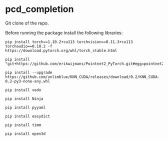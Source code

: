 # pcd_completion
Git clone of the repo. 

Before running the package install the following libraries: 
```
pip install torch==1.10.2+cu113 torchvision==0.11.3+cu113 torchaudio==0.10.2 -f https://download.pytorch.org/whl/torch_stable.html 

pip install "git+https://github.com/erikwijmans/Pointnet2_PyTorch.git#egg=pointnet2_ops&subdirectory=pointnet2_ops_lib" 

pip install --upgrade https://github.com/unlimblue/KNN_CUDA/releases/download/0.2/KNN_CUDA-0.2-py3-none-any.whl 

pip install vedo

pip install Ninja

pip install pyyaml

pip install easydict

pip install timm

pip install open3d
```

